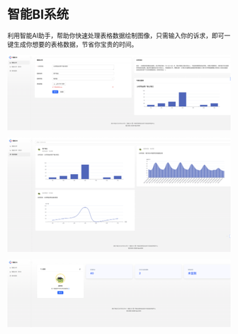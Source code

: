 # 智能BI系统
利用智能AI助手，帮助你快速处理表格数据绘制图像，只需输入你的诉求，即可一键生成你想要的表格数据，节省你宝贵的时间。

![数据分析](image-1.png)

![生成图表](image-2.png)

![个人中心](image.png)
